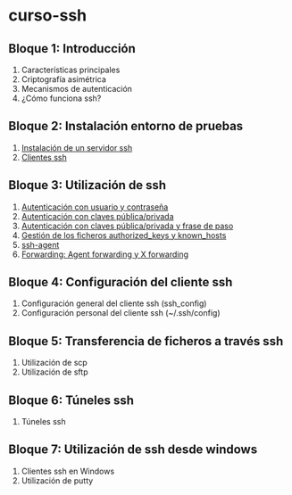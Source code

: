 # curso-ssh

## Bloque 1: Introducción

1. Características principales
1. Criptografía asimétrica
1. Mecanismos de autenticación
1. ¿Cómo funciona ssh?

## Bloque 2: Instalación entorno de pruebas

1. [Instalación de un servidor ssh](b2/sshd)
1. [Clientes ssh](b2/ssh)

## Bloque 3: Utilización de ssh

1. [Autenticación con usuario y contraseña](b3/user-pass)
1. [Autenticación con claves pública/privada](b3/pubkey)
1. [Autenticación con claves pública/privada y frase de paso](b3/pubkey-passphrase)
1. [Gestión de los ficheros authorized\_keys y known\_hosts](b3/gest-fich)
1. [ssh-agent](b3/ssh-agent)
1. [Forwarding: Agent forwarding y X forwarding](b3/forwarding)

## Bloque 4: Configuración del cliente ssh

1. Configuración general del cliente ssh (ssh_config)
1. Configuración personal del cliente ssh (~/.ssh/config)

## Bloque 5: Transferencia de ficheros a través ssh

1. Utilización de scp
1. Utilización de sftp

## Bloque 6: Túneles ssh

1. Túneles ssh

## Bloque 7: Utilización de ssh desde windows

1. Clientes ssh en Windows
1. Utilización de putty
